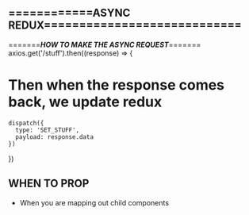 ## ============ASYNC REDUX============================

  =======***HOW TO MAKE THE ASYNC REQUEST***=======
 axios.get('/stuff').then((response) => {
 # Then when the response comes back, we update redux
    dispatch({
      type: 'SET_STUFF',
      payload: response.data 
    })
 })


## WHEN TO PROP
- When you are mapping out child components

